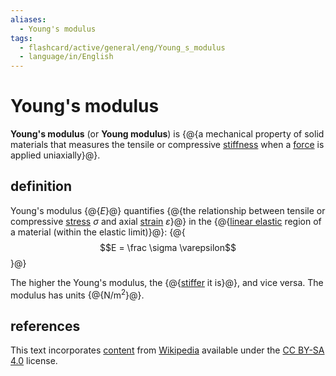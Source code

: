 ```yaml
---
aliases:
  - Young's modulus
tags:
  - flashcard/active/general/eng/Young_s_modulus
  - language/in/English
---
```


# Young's modulus

__Young's modulus__ (or __Young modulus__) is {@{a mechanical property of solid materials that measures the tensile or compressive [stiffness](stiffness.md) when a [force](force.md) is applied uniaxially}@}. <!--SR:!2025-01-12,182,310-->

## definition

Young's modulus {@{$E$}@} quantifies {@{the relationship between tensile or compressive [stress](stress%20(mechanics).md) $\sigma$ and axial [strain](strain%20(mechanics).md) $\varepsilon$}@} in the {@{[linear elastic](linear%20elasticity.md) region of a material (within the elastic limit)}@}: {@{$$E = \frac \sigma \varepsilon$$}@} <!--SR:!2025-05-30,291,330!2025-09-22,338,290!2026-08-27,636,330!2025-01-20,188,310-->

The higher the Young's modulus, the {@{[stiffer](stiffness.md) it is}@}, and vice versa. The modulus has units {@{N/m<sup>2</sup>}@}. <!--SR:!2025-03-19,235,330!2026-09-01,636,330-->

## references

This text incorporates [content](https://en.wikipedia.org/wiki/Young's_modulus) from [Wikipedia](Wikipedia.md) available under the [CC BY-SA 4.0](https://creativecommons.org/licenses/by-sa/4.0/) license.
